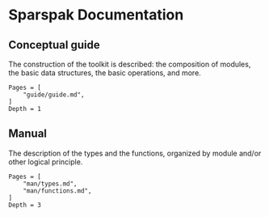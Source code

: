 # Sparspak Documentation


## Conceptual guide

The construction of the toolkit is described: the composition of modules, the basic data structures, the basic operations, and more.

```@contents
Pages = [
    "guide/guide.md",
]
Depth = 1
```

## Manual

The description of the types and the functions, organized by module and/or other logical principle.

```@contents
Pages = [
    "man/types.md",
    "man/functions.md",
]
Depth = 3
```
